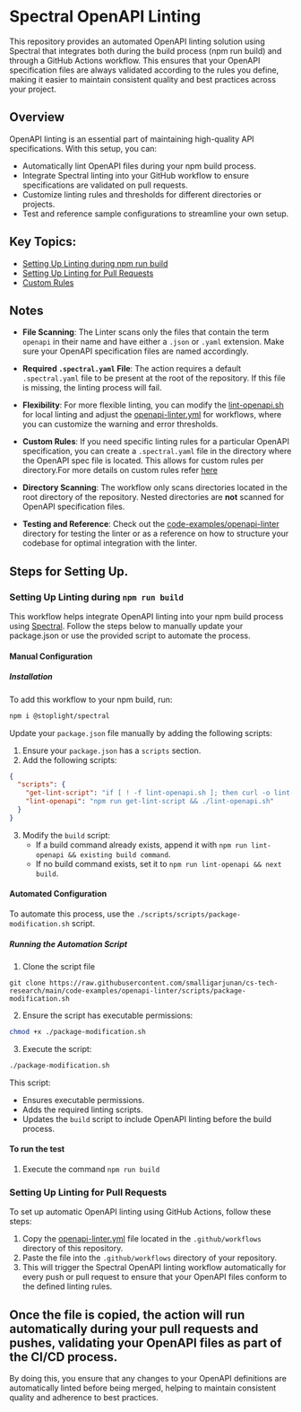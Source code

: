 # Spectral OpenAPI Linting 
This repository provides an automated OpenAPI linting solution using Spectral that integrates both during the build process (npm run build) and through a GitHub Actions workflow. This ensures that your OpenAPI specification files are always validated according to the rules you define, making it easier to maintain consistent quality and best practices across your project.

## Overview
OpenAPI linting is an essential part of maintaining high-quality API specifications. With this setup, you can:

- Automatically lint OpenAPI files during your npm build process. 
- Integrate Spectral linting into your GitHub workflow to ensure specifications are validated on pull requests.
- Customize linting rules and thresholds for different directories or projects.
- Test and reference sample configurations to streamline your own setup.

## Key Topics:
- [Setting Up Linting during npm run build](#setting-up-linting-during-npm-run-build)
- [Setting Up Linting for Pull Requests](#setting-up-linting-for-pull-requests)
- [Custom Rules](./error-injected/Readme.md)

## Notes
- **File Scanning**: The Linter scans only the files that contain the term `openapi` in their name and have either a `.json` or `.yaml` extension. Make sure your OpenAPI specification files are named accordingly.

- **Required `.spectral.yaml` File**: The action requires a default `.spectral.yaml` file to be present at the root of the repository. If this file is missing, the linting process will fail.

- **Flexibility**: For more flexible linting, you can modify the [lint-openapi.sh](./scripts/lint-openapi.sh) for local linting and adjust the [openapi-linter.yml](../../.github/workflows/openapi-linter.yml) for workflows, where you can customize the warning and error thresholds.

- **Custom Rules**: If you need specific linting rules for a particular OpenAPI specification, you can create a `.spectral.yaml` file in the directory where the OpenAPI spec file is located. This allows for custom rules per directory.For more details on custom rules refer [here](https://docs.stoplight.io/docs/spectral/d3482ff0ccae9-rules)

- **Directory Scanning**: The workflow only scans directories located in the root directory of the repository. Nested directories are **not** scanned for OpenAPI specification files.

- **Testing and Reference**: Check out the [code-examples/openapi-linter](../openapi-linter/) directory for testing the linter or as a reference on how to structure your codebase for optimal integration with the linter.

## Steps for Setting Up.
### Setting Up Linting during `npm run build`
This workflow helps integrate OpenAPI linting into your npm build process using [Spectral](https://github.com/stoplightio/spectral). Follow the steps below to manually update your package.json or use the provided script to automate the process.
#### Manual Configuration

##### Installation

To add this workflow to your npm build, run:

```sh
npm i @stoplight/spectral
```



Update your `package.json` file manually by adding the following scripts:

1. Ensure your `package.json` has a `scripts` section.
2. Add the following scripts:

```json
{
  "scripts": {
    "get-lint-script": "if [ ! -f lint-openapi.sh ]; then curl -o lint-openapi.sh https://raw.githubusercontent.com/smalligarjunan/cs-tech-research/main/code-examples/openapi-linter/scripts/lint-openapi.sh && chmod +x lint-openapi.sh; fi",
    "lint-openapi": "npm run get-lint-script && ./lint-openapi.sh"
  }
}
```

3. Modify the `build` script:
   - If a build command already exists, append it with `npm run lint-openapi && existing build command`.
   - If no build command exists, set it to `npm run lint-openapi && next build`.

#### Automated Configuration

To automate this process, use the `./scripts/scripts/package-modification.sh` script.

##### Running the Automation Script
1. Clone the script file
```
git clone https://raw.githubusercontent.com/smalligarjunan/cs-tech-research/main/code-examples/openapi-linter/scripts/package-modification.sh
```

2. Ensure the script has executable permissions:

```sh
chmod +x ./package-modification.sh
```

3. Execute the script:

```sh
./package-modification.sh
```

This script:
- Ensures executable permissions.
- Adds the required linting scripts.
- Updates the `build` script to include OpenAPI linting before the build process.

#### To run the test
1. Execute the command
```npm run build```

### Setting Up Linting for Pull Requests

To set up automatic OpenAPI linting using GitHub Actions, follow these steps:

1. Copy the [openapi-linter.yml](../../.github/workflows/openapi-linter.yml) file located in the `.github/workflows` directory of this repository.
2. Paste the  file into the `.github/workflows` directory of your repository.
3. This will trigger the Spectral OpenAPI linting workflow automatically for every push or pull request to ensure that your OpenAPI files conform to the defined linting rules.

Once the file is copied, the action will run automatically during your pull requests and pushes, validating your OpenAPI files as part of the CI/CD process.
---
By doing this, you ensure that any changes to your OpenAPI definitions are automatically linted before being merged, helping to maintain consistent quality and adherence to best practices.